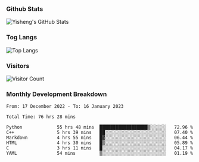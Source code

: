 ### Github Stats
![Yisheng's GitHub Stats](https://github-readme-stats-9qabuvhk1-gongyisheng.vercel.app/api?username=gongyisheng&count_private=true&show_icons=true)
### Tog Langs
![Top Langs](https://github-readme-stats-9qabuvhk1-gongyisheng.vercel.app/api/top-langs/?username=gongyisheng&layout=compact)
### Visitors
![Visitor Count](https://profile-counter.glitch.me/gongyisheng/count.svg)
### Monthly Development Breakdown
<!--START_SECTION:waka-->

```text
From: 17 December 2022 - To: 16 January 2023

Total Time: 76 hrs 28 mins

Python             55 hrs 48 mins  ██████████████████▒░░░░░░   72.96 %
C++                5 hrs 39 mins   ██░░░░░░░░░░░░░░░░░░░░░░░   07.40 %
Markdown           4 hrs 55 mins   █▓░░░░░░░░░░░░░░░░░░░░░░░   06.44 %
HTML               4 hrs 30 mins   █▒░░░░░░░░░░░░░░░░░░░░░░░   05.89 %
C                  3 hrs 11 mins   █░░░░░░░░░░░░░░░░░░░░░░░░   04.17 %
YAML               54 mins         ▒░░░░░░░░░░░░░░░░░░░░░░░░   01.19 %
```

<!--END_SECTION:waka-->
